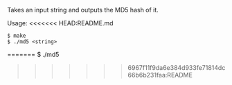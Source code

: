 Takes an input string and outputs the MD5 hash of it.

Usage:
<<<<<<< HEAD:README.md
```
$ make
$ ./md5 <string>
```

=======
$ ./md5 <string>
>>>>>>> 6967f11f9da6e384d933fe71814dc66b6b231faa:README

